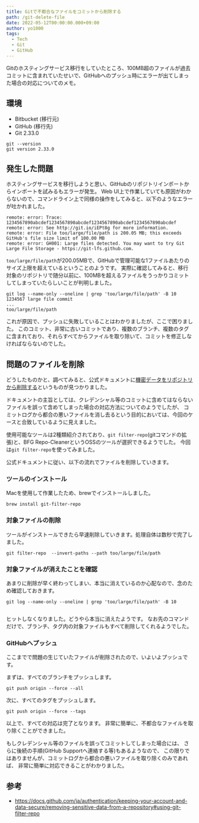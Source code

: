 ```yaml
---
title: Gitで不都合なファイルをコミットから削除する
path: /git-delete-file
date: 2022-05-12T00:00:00.000+09:00
author: yo1000
tags:
  - Tech
  - Git
  - GitHub
---
```


Gitのホスティングサービス移行をしていたところ、100MB超のファイルが過去コミットに含まれていたせいで、GitHubへのプッシュ時にエラーが出てしまった場合の対応についてのメモ。


## 環境

- Bitbucket (移行元)
- GitHub (移行先)
- Git 2.33.0

```
git --version
git version 2.33.0
```

## 発生した問題

ホスティングサービスを移行しようと思い、GitHubのリポジトリインポートからインポートを試みるもエラーが発生。
Web UI上で作業していても原因がわからないので、コマンドライン上で同様の操作をしてみると、以下のようなエラーが吐かれました。

```
remote: error: Trace: 1234567890abcdef1234567890abcdef1234567890abcdef1234567890abcdef
remote: error: See http://git.io/iEPt8g for more information.
remote: error: File too/large/file/path is 200.05 MB; this exceeds GitHub's file size limit of 100.00 MB
remote: error: GH001: Large files detected. You may want to try Git Large File Storage - https://git-lfs.github.com.
```

`too/large/file/path`が200.05MBで、GitHubで管理可能な1ファイルあたりのサイズ上限を超えているということのようです。
実際に確認してみると、移行対象のリポジトリで随分以前に、100MBを超えるファイルをうっかりコミットしてしまっていたらしいことが判明しました。

```
git log --name-only --oneline | grep 'too/large/file/path' -B 10
1234567 large file commit
...
too/large/file/path
```

これが原因で、プッシュに失敗していることはわかりましたが、ここで困りました。
このコミット、非常に古いコミットであり、複数のブランチ、複数のタグに含まれており、それらすべてからファイルを取り除いて、コミットを修正しなければならないのでした。


## 問題のファイルを削除

どうしたものかと、調べてみると、公式ドキュメントに[機密データをリポジトリから削除する](https://docs.github.com/ja/authentication/keeping-your-account-and-data-secure/removing-sensitive-data-from-a-repository)というものが見つかりました。

ドキュメントの主旨としては、クレデンシャル等のコミットに含めてはならないファイルを誤って含めてしまった場合の対応方法についてのようでしたが、
コミットログから都合の悪いファイルを消し去るという目的においては、今回のケースと合致しているように見えました。

使用可能なツールは2種類紹介されており、`git filter-repo`(gitコマンドの拡張)と、BFG Repo-CleanerというOSSのツールが選択できるようでした。
今回は`git filter-repo`を使ってみました。

公式ドキュメントに従い、以下の流れでファイルを削除していきます。

### ツールのインストール

Macを使用して作業したため、brewでインストールしました。

```
brew install git-filter-repo
```

### 対象ファイルの削除

ツールがインストールできたら早速削除していきます。処理自体は数秒で完了しました。

```
git filter-repo  --invert-paths --path too/large/file/path
```

### 対象ファイルが消えたことを確認

あまりに削除が早く終わってしまい、本当に消えているのか心配なので、念のため確認しておきます。

```
git log --name-only --oneline | grep 'too/large/file/path' -B 10


```

ヒットしなくなりました。どうやら本当に消えたようです。
なお先のコマンドだけで、ブランチ、タグ内の対象ファイルもすべて削除してくれるようでした。

### GitHubへプッシュ

ここまでで問題の生じていたファイルが削除されたので、いよいよプッシュです。

まずは、すべてのブランチをプッシュします。

```
git push origin --force --all
```

次に、すべてのタグをプッシュします。

```
git push origin --force --tags
```

以上で、すべての対応は完了となります。
非常に簡単に、不都合なファイルを取り除くことができました。

もしクレデンシャル等のファイルを誤ってコミットしてしまった場合には、
さらに後続の手順(GitHub Supportへ連絡する等)もあるようなので、
この限りではありませんが、コミットログから都合の悪いファイルを取り除くのみであれば、
非常に簡単に対応できることがわかりました。


## 参考

- https://docs.github.com/ja/authentication/keeping-your-account-and-data-secure/removing-sensitive-data-from-a-repository#using-git-filter-repo